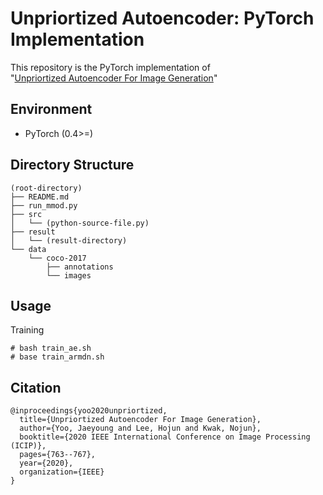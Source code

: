 Unpriortized Autoencoder: PyTorch Implementation
===========================================================

This repository is the PyTorch implementation of  
"[Unpriortized Autoencoder For Image Generation](https://ieeexplore.ieee.org/document/9191173)"

Environment
-----------
- PyTorch (0.4>=)

Directory Structure
-------------------
```
(root-directory)
├── README.md
├── run_mmod.py
├── src
│   └── (python-source-file.py)
├── result
│   └── (result-directory)
└── data
    └── coco-2017
        ├── annotations
        └── images
```

Usage
-----
Training
```
# bash train_ae.sh
# base train_armdn.sh
```

Citation
--------
```
@inproceedings{yoo2020unpriortized,
  title={Unpriortized Autoencoder For Image Generation},
  author={Yoo, Jaeyoung and Lee, Hojun and Kwak, Nojun},
  booktitle={2020 IEEE International Conference on Image Processing (ICIP)},
  pages={763--767},
  year={2020},
  organization={IEEE}
}
```


